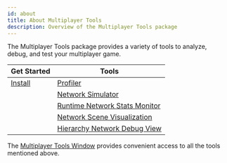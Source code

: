```yaml
---
id: about
title: About Multiplayer Tools
description: Overview of the Multiplayer Tools package
---
```


The Multiplayer Tools package provides a variety of tools to analyze, debug, and test your multiplayer game.

| Get Started | Tools |
| --- | --- |
| [Install](install-tools.md) | [Profiler](profiler.md) |
|  | [Network Simulator](network-simulator.md) |
|  | [Runtime Network Stats Monitor](runtime-stats-monitor.md) |
|  | [Network Scene Visualization](network-scene-vis.md) |
|  | [Hierarchy Network Debug View](hierarchy-network-debug.md) |

The [Multiplayer Tools Window](tools-window.md) provides convenient access to all the tools mentioned above.